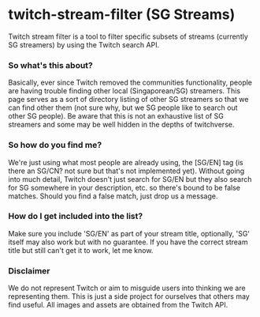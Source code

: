 # twitch-stream-filter (SG Streams)

Twitch stream filter is a tool to filter specific subsets of streams (currently SG streamers) by using the Twitch search API.

### So what's this about?

Basically, ever since Twitch removed the communities functionality, people are having trouble finding other local (Singaporean/SG) streamers. This page serves as a sort of directory listing of other SG streamers so that we can find other them (not sure why, but we SG people like to search out other SG people). Be aware that this is not an exhaustive list of SG streamers and some may be well hidden in the depths of twitchverse.

### So how do you find me?

We're just using what most people are already using, the [SG/EN] tag (is there an SG/CN? not sure but that's not implemented yet). Without going into much detail, Twitch doesn't just search for SG/EN but they also search for SG somewhere in your description, etc. so there's bound to be false matches. Should you find a false match, just drop us a message.

### How do I get included into the list?

Make sure you include 'SG/EN' as part of your stream title, optionally, 'SG' itself may also work but with no guarantee. If you have the correct stream title but still can't get it to work, let me know.

### Disclaimer

We do not represent Twitch or aim to misguide users into thinking we are representing them. This is just a side project for ourselves that others may find useful. All images and assets are obtained from the Twitch API.
